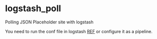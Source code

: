 # logstash_poll
Polling JSON Placeholder site with logstash

You need to run the conf file in logstash [REF](https://www.elastic.co/guide/en/logstash/current/configuration.html)  or configure it as a pipeline.
